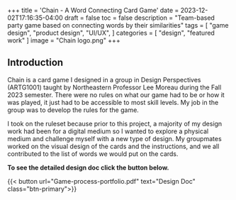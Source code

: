 +++
title = 'Chain - A Word Connecting Card Game'
date = 2023-12-02T17:16:35-04:00
draft = false
toc = false
description = "Team-based party game based on connecting words by their similarities"
tags = [
    "game design",
    "product design",
    "UI/UX",
]
categories = [
    "design",
    "featured work"
]
image = "Chain logo.png"
+++

## Introduction

Chain is a card game I designed in a group in Design Perspectives (ARTG1001) taught by Northeastern Professor Lee Moreau during the Fall 2023 semester. There were no rules on what our game had to be or how it was played, it just had to be accessible to most skill levels. My job in the group was to develop the rules for the game.

I took on the ruleset because prior to this project, a majority of my design work had been for a digital medium so I wanted to explore a physical medium and challenge myself with a new type of design. My groupmates worked on the visual design of the cards and the instructions, and we all contributed to the list of words we would put on the cards.

**To see the detailed design doc click the button below.**

{{< button url="Game-process-portfolio.pdf" text="Design Doc" class="btn-primary">}}